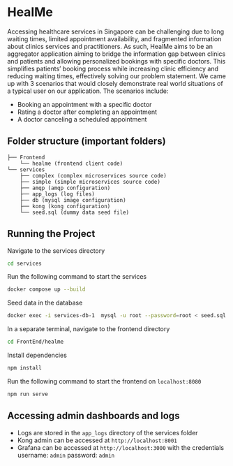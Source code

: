 # HealMe

Accessing healthcare services in Singapore can be challenging due to long waiting times, limited appointment availability, and fragmented information about clinics services and practitioners. As such, HealMe aims to be an aggregator application aiming to bridge the information gap between clinics and patients and allowing personalized bookings with specific doctors. This simplifies patients’ booking process while increasing clinic efficiency and reducing waiting times, effectively solving our problem statement. We came up with 3 scenarios that would closely demonstrate real world situations of a typical user on our application. The scenarios include: 
- Booking an appointment with a specific doctor 
- Rating a doctor after completing an appointment  
- A doctor canceling a scheduled appointment 

## Folder structure (important folders)
```
├── Frontend
    └── healme (frontend client code)
└── services
    ├── complex (complex microservices source code)
    ├── simple (simple microservices source code)
    ├── amqp (amqp configuration)
    ├── app_logs (log files)
    ├── db (mysql image configuration)
    ├── kong (kong configuration)
    └── seed.sql (dummy data seed file)
```


## Running the Project

Navigate to the services directory

```bash
cd services
```
Run the following command to start the services

```bash
docker compose up --build
```
Seed data in the database

```bash
docker exec -i services-db-1  mysql -u root --password=root < seed.sql
``` 

In a separate terminal, navigate to the frontend directory

```bash
cd FrontEnd/healme
```

Install dependencies

```bash
npm install
```

Run the following command to start the frontend on `localhost:8080`

```bash
npm run serve
```

## Accessing admin dashboards and logs
- Logs are stored in the `app_logs` directory of the services folder
- Kong admin can be accessed at `http://localhost:8001`
- Grafana can be accessed at `http://localhost:3000` with the credentials username: `admin` password: `admin`
